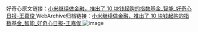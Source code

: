 好奇心原文链接：[小米继续做金融，推出了 10 块钱起购的指数基金_智能_好奇心日报-王嘉俊 ](https://www.qdaily.com/articles/10253.html)
WebArchive归档链接：[小米继续做金融，推出了 10 块钱起购的指数基金_智能_好奇心日报-王嘉俊 ](http://web.archive.org/web/20190623155908/https://www.qdaily.com/articles/10253.html)
![image](http://ww3.sinaimg.cn/large/007d5XDply1g3vvql26jkj30u02ox1kx)
